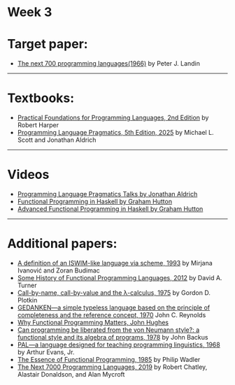 # Week 3

# Target paper:
- [The next 700 programming languages(1966)](https://www.cs.cmu.edu/~crary/819-f09/Landin66.pdf) by Peter J. Landin

---
# Textbooks:
- [Practical Foundations for Programming Languages, 2nd Edition](res/01.pdf) by Robert Harper
- [Programming Language Pragmatics, 5th Edition, 2025](https://www.amazon.com/Programming-Language-Pragmatics-Michael-Scott/dp/0323999662?crid=2ALW192UAHZGV&dib=eyJ2IjoiMSJ9.Xg1khkITidn0E_rspetFeeAle3gn4y6oOrsg2Ycm01C2fE7K9zqMfIvV5LVTh76MhbYnv8tc2X0yeeX8MNgyg5XJx50uMgfWjyCbs7cuEGFE9ZTsIdA32Ac-LzjgnZUAWH8c3jy3RMPrTxR7D7OfuhuJh287bSM2LR1yPMNmVLDP0e09SZNPAYBSS2S55rsz29HpJ_DkWmZsXZJlUmhvtYVvDXA-T8ZR0L3HnxqNefM.zcBG1WKIeKrCUqX1ME58G0QiYtElZtIZBryY-9A2Mgg&dib_tag=se&keywords=programming+language+pragmatics&qid=1748295251&sprefix=programming+language+prag,aps,110&sr=8-1&linkCode=sl1&tag=jonathanald00-20&linkId=6e162a00fa39cca961f4478a92629331&language=en_US&ref_=as_li_ss_tl) by Michael L. Scott and Jonathan Aldrich

---
# Videos
- [Programming Language Pragmatics Talks by Jonathan Aldrich](https://youtube.com/playlist?list=PL3gnTA9lM_WcTwfau8A0bks8CvGuBH-5R&si=-dlqls67x84NiSt4)
- [Functional Programming in Haskell by Graham Hutton](https://youtu.be/qThX0aoW9YI?feature=shared)
- [Advanced Functional Programming in Haskell by Graham Hutton](https://youtu.be/V1FamhjNVcs?feature=shared)

---
# Additional papers:
- [A definition of an ISWIM-like language via scheme, 1993](res/03.pdf) by Mirjana Ivanović and Zoran Budimac
- [Some History of Functional Programming Languages, 2012](res/04.pdf) by David A. Turner
- [Call-by-name, call-by-value and the λ-calculus, 1975](res/05.pdf) by Gordon D. Plotkin
- [GEDANKEN—a simple typeless language based on the principle of completeness and the reference concept, 1970](res/06.pdf) John C. Reynolds
- [Why Functional Programming Matters, John Hughes](https://www.mathematik.uni-marburg.de/~loogen/Lehre/ws10/ParFP/whyfp.pdf)
- [Can programming be liberated from the von Neumann style?: a functional style and its algebra of programs, 1978](https://worrydream.com/refs/Backus_1978_-_Can_Programming_Be_Liberated_from_the_von_Neumann_Style.pdf) by John Backus
- [PAL—a language designed for teaching programming linguistics, 1968](res/07.pdf) by Arthur Evans, Jr.
- [The Essence of Functional Programming, 1985](https://jgbm.github.io/eecs762f19/papers/wadler-monads.pdf) by Philip Wadler
- [The Next 7000 Programming Languages, 2019](res/02.pdf) by Robert Chatley, Alastair Donaldson, and Alan Mycroft
